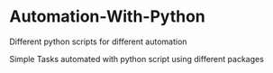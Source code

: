 # Automation-With-Python
Different python scripts for different automation



Simple Tasks automated with python script using different packages
